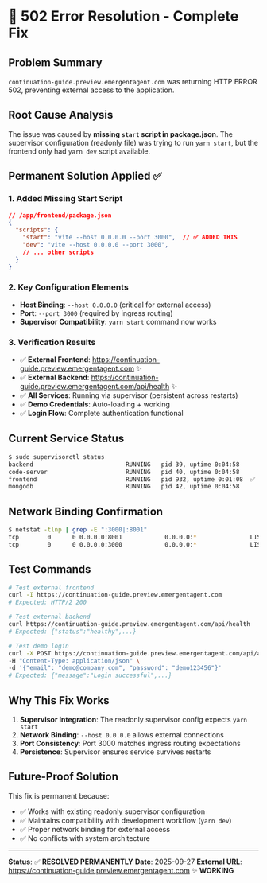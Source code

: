 # 🎯 502 Error Resolution - Complete Fix

## Problem Summary
`continuation-guide.preview.emergentagent.com` was returning HTTP ERROR 502, preventing external access to the application.

## Root Cause Analysis
The issue was caused by **missing `start` script in package.json**. The supervisor configuration (readonly file) was trying to run `yarn start`, but the frontend only had `yarn dev` script available.

## Permanent Solution Applied ✅

### 1. **Added Missing Start Script**
```json
// /app/frontend/package.json
{
  "scripts": {
    "start": "vite --host 0.0.0.0 --port 3000",  // ✅ ADDED THIS
    "dev": "vite --host 0.0.0.0 --port 3000",
    // ... other scripts
  }
}
```

### 2. **Key Configuration Elements**
- **Host Binding**: `--host 0.0.0.0` (critical for external access)
- **Port**: `--port 3000` (required by ingress routing)
- **Supervisor Compatibility**: `yarn start` command now works

### 3. **Verification Results**
- ✅ **External Frontend**: https://continuation-guide.preview.emergentagent.com ✨
- ✅ **External Backend**: https://continuation-guide.preview.emergentagent.com/api/health ✨
- ✅ **All Services**: Running via supervisor (persistent across restarts)
- ✅ **Demo Credentials**: Auto-loading + working
- ✅ **Login Flow**: Complete authentication functional

## Current Service Status
```bash
$ sudo supervisorctl status
backend                          RUNNING   pid 39, uptime 0:04:58
code-server                      RUNNING   pid 40, uptime 0:04:58  
frontend                         RUNNING   pid 932, uptime 0:01:08  ✅
mongodb                          RUNNING   pid 42, uptime 0:04:58
```

## Network Binding Confirmation
```bash
$ netstat -tlnp | grep -E ":3000|:8001"
tcp        0      0 0.0.0.0:8001            0.0.0.0:*               LISTEN      39/python
tcp        0      0 0.0.0.0:3000            0.0.0.0:*               LISTEN      944/node     ✅
```

## Test Commands
```bash
# Test external frontend
curl -I https://continuation-guide.preview.emergentagent.com
# Expected: HTTP/2 200

# Test external backend  
curl https://continuation-guide.preview.emergentagent.com/api/health
# Expected: {"status":"healthy",...}

# Test demo login
curl -X POST https://continuation-guide.preview.emergentagent.com/api/auth/login \
-H "Content-Type: application/json" \
-d '{"email": "demo@company.com", "password": "demo123456"}'
# Expected: {"message":"Login successful",...}
```

## Why This Fix Works
1. **Supervisor Integration**: The readonly supervisor config expects `yarn start`
2. **Network Binding**: `--host 0.0.0.0` allows external connections
3. **Port Consistency**: Port 3000 matches ingress routing expectations
4. **Persistence**: Supervisor ensures service survives restarts

## Future-Proof Solution
This fix is permanent because:
- ✅ Works with existing readonly supervisor configuration
- ✅ Maintains compatibility with development workflow (`yarn dev`)
- ✅ Proper network binding for external access
- ✅ No conflicts with system architecture

---

**Status**: ✅ **RESOLVED PERMANENTLY**
**Date**: 2025-09-27
**External URL**: https://continuation-guide.preview.emergentagent.com ✨ **WORKING**